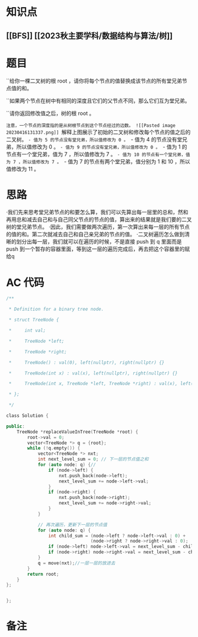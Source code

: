 # 知识点
  ## [[BFS]] [[2023秋主要学科/数据结构与算法/树]]
# 题目
 
``给你一棵二叉树的根 root ，请你将每个节点的值替换成该节点的所有堂兄弟节点值的和。

``如果两个节点在树中有相同的深度且它们的父节点不同，那么它们互为堂兄弟。

``请你返回修改值之后，树的根 root 。

``注意，一个节点的深度指的是从树根节点到这个节点经过的边数。
![[Pasted image 20230416131337.png]]
``解释上图展示了初始的二叉树和修改每个节点的值之后的二叉树。
``- 值为 5 的节点没有堂兄弟，所以值修改为 0 。
``- 值为 4 的节点没有堂兄弟，所以值修改为 0 。
``- 值为 9 的节点没有堂兄弟，所以值修改为 0 。
``- 值为 1 的节点有一个堂兄弟，值为 7 ，所以值修改为 7 。
``- 值为 10 的节点有一个堂兄弟，值为 7 ，所以值修改为 7 。
``- 值为 7 的节点有两个堂兄弟，值分别为 1 和 10 ，所以值修改为 11 。

# 思路
·我们先来思考堂兄弟节点的和要怎么算，我们可以先算出每一层里的总和，然和再用总和减去自己和与自己同父节点的节点的值，算出来的结果就是我们要的二叉树的堂兄弟节点。
·因此，我们需要做两次遍历，第一次算出来每一层的所有节点的值的和。第二次就减去自己和自己亲兄弟的节点的值。
·二叉树遍历怎么做到清晰的划分出每一层，我们就可以在遍历的时候，不是直接 push 到 q 里面而是 push 到一个暂存的容器里面，等到这一层的遍历完成后，再去把这个容器里的赋给q
# AC 代码
```cpp
/**

 * Definition for a binary tree node.

 * struct TreeNode {

 *     int val;

 *     TreeNode *left;

 *     TreeNode *right;

 *     TreeNode() : val(0), left(nullptr), right(nullptr) {}

 *     TreeNode(int x) : val(x), left(nullptr), right(nullptr) {}

 *     TreeNode(int x, TreeNode *left, TreeNode *right) : val(x), left(left), right(right) {}

 * };

 */

class Solution {

public:
	TreeNode *replaceValueInTree(TreeNode *root) {
        root->val = 0;
        vector<TreeNode *> q = {root};
        while (!q.empty()) {
            vector<TreeNode *> nxt;
            int next_level_sum = 0; // 下一层的节点值之和
            for (auto node: q) {//
                if (node->left) {
                    nxt.push_back(node->left);
                    next_level_sum += node->left->val;
                }
                if (node->right) {
                    nxt.push_back(node->right);
                    next_level_sum += node->right->val;
                }
            }

            // 再次遍历，更新下一层的节点值
            for (auto node: q) {
                int child_sum = (node->left ? node->left->val : 0) +
                                (node->right ? node->right->val : 0);
                if (node->left) node->left->val = next_level_sum - child_sum;
                if (node->right) node->right->val = next_level_sum - child_sum;
            }
            q = move(nxt);//一层一层的放进去
        }
        return root;
    }
};


};
```
# 备注
